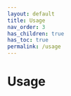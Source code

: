```yaml
---
layout: default
title: Usage
nav_order: 3
has_children: true
has_toc: true
permalink: /usage
---
```


# Usage
